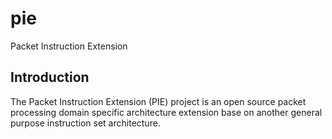 # pie

Packet Instruction Extension

## Introduction

The Packet Instruction Extension (PIE) project is an open source packet processing domain specific architecture extension base on another general purpose instruction set architecture.
